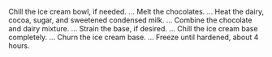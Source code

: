Chill the ice cream bowl, if needed. ...
Melt the chocolates. ...
Heat the dairy, cocoa, sugar, and sweetened condensed milk. ...
Combine the chocolate and dairy mixture. ...
Strain the base, if desired. ...
Chill the ice cream base completely. ...
Churn the ice cream base. ...
Freeze until hardened, about 4 hours.